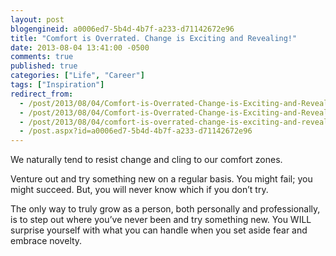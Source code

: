 ```yaml
---
layout: post
blogengineid: a0006ed7-5b4d-4b7f-a233-d71142672e96
title: "Comfort is Overrated. Change is Exciting and Revealing!"
date: 2013-08-04 13:41:00 -0500
comments: true
published: true
categories: ["Life", "Career"]
tags: ["Inspiration"]
redirect_from: 
  - /post/2013/08/04/Comfort-is-Overrated-Change-is-Exciting-and-Revealing.aspx
  - /post/2013/08/04/Comfort-is-Overrated-Change-is-Exciting-and-Revealing
  - /post/2013/08/04/comfort-is-overrated-change-is-exciting-and-revealing
  - /post.aspx?id=a0006ed7-5b4d-4b7f-a233-d71142672e96
---
```

<!-- more -->

We naturally tend to resist change and cling to our comfort zones.

Venture out and try something new on a regular basis. You might fail; you might succeed. But, you will never know which if you don&rsquo;t try.

The only way to truly grow as a person, both personally and professionally, is to step out where you&rsquo;ve never been and try something new. You WILL surprise yourself with what you can handle when you set aside fear and embrace novelty.
